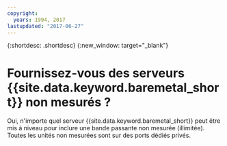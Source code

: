 ```yaml
---
copyright:
  years: 1994, 2017
lastupdated: "2017-06-27"
---
```


{:shortdesc: .shortdesc}
{:new_window: target="_blank"}


# Fournissez-vous des serveurs {{site.data.keyword.baremetal_short}} non mesurés ?

Oui, n'importe quel serveur {{site.data.keyword.baremetal_short}} peut être mis à niveau pour inclure une bande passante non mesurée (illimitée). Toutes les unités non mesurées sont sur des ports dédiés privés. 
